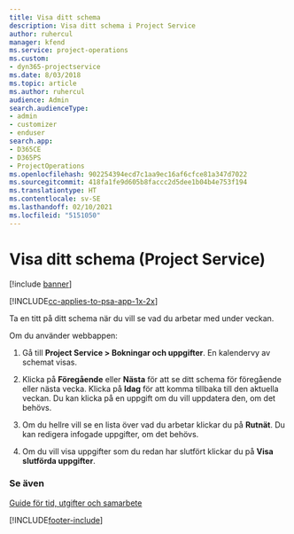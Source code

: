 ```yaml
---
title: Visa ditt schema
description: Visa ditt schema i Project Service
author: ruhercul
manager: kfend
ms.service: project-operations
ms.custom:
- dyn365-projectservice
ms.date: 8/03/2018
ms.topic: article
ms.author: ruhercul
audience: Admin
search.audienceType:
- admin
- customizer
- enduser
search.app:
- D365CE
- D365PS
- ProjectOperations
ms.openlocfilehash: 902254394ecd7c1aa9ec16af6cfce81a347d7022
ms.sourcegitcommit: 418fa1fe9d605b8faccc2d5dee1b04b4e753f194
ms.translationtype: HT
ms.contentlocale: sv-SE
ms.lasthandoff: 02/10/2021
ms.locfileid: "5151050"
---
```

# <a name="view-your-schedule-project-service"></a>Visa ditt schema (Project Service)

[!include [banner](../includes/psa-now-project-operations.md)]

[!INCLUDE[cc-applies-to-psa-app-1x-2x](../includes/cc-applies-to-psa-app-1x-2x.md)]

Ta en titt på ditt schema när du vill se vad du arbetar med under veckan.  
  
 Om du använder webbappen:  
  
1.  Gå till **Project Service > Bokningar och uppgifter**. En kalendervy av schemat visas.  
  
2.  Klicka på **Föregående** eller **Nästa** för att se ditt schema för föregående eller nästa vecka. Klicka på **Idag** för att komma tillbaka till den aktuella veckan. Du kan klicka på en uppgift om du vill uppdatera den, om det behövs.  
  
3.  Om du hellre vill se en lista över vad du arbetar klickar du på **Rutnät**. Du kan redigera infogade uppgifter, om det behövs.  
  
4.  Om du vill visa uppgifter som du redan har slutfört klickar du på **Visa slutförda uppgifter**.  
  
### <a name="see-also"></a>Se även  
 [Guide för tid, utgifter och samarbete](../psa/time-expense-collaboration-guide.md)


[!INCLUDE[footer-include](../includes/footer-banner.md)]